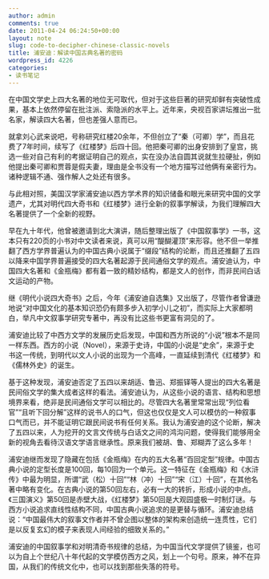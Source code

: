 ```yaml
---
author: admin
comments: true
date: 2011-04-24 06:24:50+00:00
layout: note
slug: code-to-decipher-chinese-classic-novels
title: 浦安迪：解读中国古典名著的密码
wordpress_id: 4226
categories:
- 读书笔记
---
```


在中国文学史上四大名著的地位无可取代，但对于这些巨著的研究却鲜有突破性成果，基本上依然停留在批注派、索隐派的水平上。近年来，央视百家讲坛推出一批名家，解读四大名著，但也差强人意而已。

就拿刘心武来说吧，号称研究红楼20余年，不但创立了“秦（可卿）学”，而且花费了7年时间，续写了《红楼梦》后四十回。他把秦可卿的出身安排到了皇宫，挑选一些对自己有利的考据证明自己的观点，实在没办法自圆其说就生拉硬扯，例如他提出秦可卿和贾蓉是假夫妻，理由是全书没有一个地方描写过他俩有亲密行为。诸种逻辑不通、强作解人之处还有很多。

与此相对照，美国汉学家浦安迪以西方学术界的知识储备和眼光来研究中国的文学遗产，尤其对明代四大奇书和《红楼梦》进行全新的叙事学解读，为我们理解四大名著提供了一个全新的视野。

早在九十年代，他曾被邀请到北大演讲，随后整理出版了《中国叙事学》一书，这本只有220页的小书对中文读者来说，真可以用“醍醐灌顶”来形容。他不但一举推翻了西方学界普遍认为的中国古典小说属于“缀段”结构的论断，而且还推翻了五四以降来中国学界普遍接受的四大名著起源于民间通俗文学的观点。浦安迪认为，中国四大名著和《金瓶梅》都有着一致的精妙结构，都是文人的创作，而非民间白话文运动的产物。

继《明代小说四大奇书》之后，今年《浦安迪自选集》又出版了，尽管作者曾谦逊地说“对中国文化的基本知识恐仍有颇多步入初学小儿之初”，而实际上大家都明白，举凡中文叙事学研究专著中，再没有比这些书更富有洞见的了。

浦安迪比较了中西方文学的发展历史后发现，中国和西方所说的“小说”根本不是同一样东西。西方的小说（Novel），来源于史诗，中国的小说是“史余”，来源于史书这一传统，到明代以文人小说的出现为一个高峰，一直延续到清代《红楼梦》和《儒林外史》的诞生。

基于这种发现，浦安迪否定了五四以来胡适、鲁迅、郑振铎等人提出的四大名著是民间俗文学的集大成者这样的看法。浦安迪认为，从这些小说的语言、结构和思想境界来看，绝非是民间通俗文学可以相比的。尽管四大名著里常常出现“列位看官”“且听下回分解”这样的说书人的口气，但这也仅仅是文人可以模仿的一种叙事口气而已，并不能证明它跟民间说书有任何关系。我认为浦安迪的这个论断，解决了五四以来，人为挖开的文言文传统与白话文之间的鸿沟问题，使得我们能够用全新的视角去看待汉语文学语言继承性。原来我们被胡、鲁、郑糊弄了这么多年！

浦安迪继而发现了隐藏在包括《金瓶梅》在内的五大名著“百回定型”规律。中国古典小说的定型长度是100回，每10回为一个单元。这一特征在《金瓶梅》和《水浒传》中最为明显，所谓“武（松）十回”“林（冲）十回”“宋（江）十回”，在其他名著中略有变化。在古典小说的第50回左右，必有一大的转折，形成小说的中点。《三国演义》第50回是赤壁大战，《红楼梦》第50回是大观园盛极一时制灯谜。与西方小说追求直线性结构不同，中国古典小说追求的是更替与循环。浦安迪总结说：“中国最伟大的叙事文作者并不曾企图以整体的架构来创造统一连贯性，它们是以反复玄幻的模子来表现人间经验的细致关系的。”

浦安迪的中国叙事学和对明清奇书规律的总结，为中国当代文学提供了镜鉴，也可以为自上个世纪八十年代起的文学模仿西方之风，划上一个句号。原来，神不在异国，从我们的传统文化中，也可以找到那些失落的符号。
